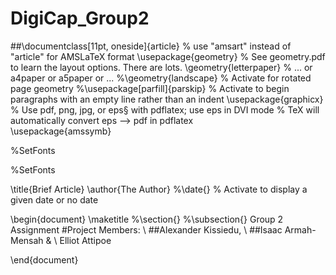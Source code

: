 # DigiCap_Group2

##\documentclass[11pt, oneside]{article}   	% use "amsart" instead of "article" for AMSLaTeX format
\usepackage{geometry}                		% See geometry.pdf to learn the layout options. There are lots.
\geometry{letterpaper}                   		% ... or a4paper or a5paper or ... 
%\geometry{landscape}                		% Activate for rotated page geometry
%\usepackage[parfill]{parskip}    		% Activate to begin paragraphs with an empty line rather than an indent
\usepackage{graphicx}				% Use pdf, png, jpg, or eps§ with pdflatex; use eps in DVI mode
								% TeX will automatically convert eps --> pdf in pdflatex		
\usepackage{amssymb}

%SetFonts

%SetFonts


\title{Brief Article}
\author{The Author}
%\date{}							% Activate to display a given date or no date

\begin{document}
\maketitle
%\section{}
%\subsection{}
Group 2 Assignment
#Project Members: \\
##Alexander Kissiedu, \\
##Isaac Armah-Mensah & \\
Elliot Attipoe


\end{document}  
